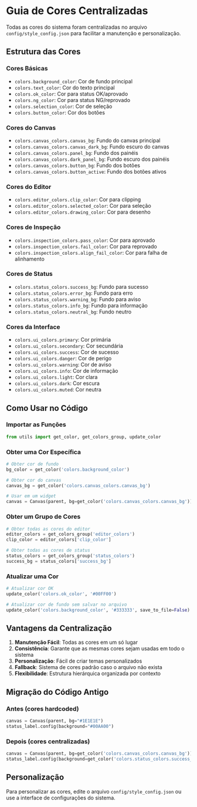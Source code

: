 # Guia de Cores Centralizadas

Todas as cores do sistema foram centralizadas no arquivo `config/style_config.json` para facilitar a manutenção e personalização.

## Estrutura das Cores

### Cores Básicas
- `colors.background_color`: Cor de fundo principal
- `colors.text_color`: Cor do texto principal
- `colors.ok_color`: Cor para status OK/aprovado
- `colors.ng_color`: Cor para status NG/reprovado
- `colors.selection_color`: Cor de seleção
- `colors.button_color`: Cor dos botões

### Cores do Canvas
- `colors.canvas_colors.canvas_bg`: Fundo do canvas principal
- `colors.canvas_colors.canvas_dark_bg`: Fundo escuro do canvas
- `colors.canvas_colors.panel_bg`: Fundo dos painéis
- `colors.canvas_colors.dark_panel_bg`: Fundo escuro dos painéis
- `colors.canvas_colors.button_bg`: Fundo dos botões
- `colors.canvas_colors.button_active`: Fundo dos botões ativos

### Cores do Editor
- `colors.editor_colors.clip_color`: Cor para clipping
- `colors.editor_colors.selected_color`: Cor para seleção
- `colors.editor_colors.drawing_color`: Cor para desenho

### Cores de Inspeção
- `colors.inspection_colors.pass_color`: Cor para aprovado
- `colors.inspection_colors.fail_color`: Cor para reprovado
- `colors.inspection_colors.align_fail_color`: Cor para falha de alinhamento

### Cores de Status
- `colors.status_colors.success_bg`: Fundo para sucesso
- `colors.status_colors.error_bg`: Fundo para erro
- `colors.status_colors.warning_bg`: Fundo para aviso
- `colors.status_colors.info_bg`: Fundo para informação
- `colors.status_colors.neutral_bg`: Fundo neutro

### Cores da Interface
- `colors.ui_colors.primary`: Cor primária
- `colors.ui_colors.secondary`: Cor secundária
- `colors.ui_colors.success`: Cor de sucesso
- `colors.ui_colors.danger`: Cor de perigo
- `colors.ui_colors.warning`: Cor de aviso
- `colors.ui_colors.info`: Cor de informação
- `colors.ui_colors.light`: Cor clara
- `colors.ui_colors.dark`: Cor escura
- `colors.ui_colors.muted`: Cor neutra

## Como Usar no Código

### Importar as Funções
```python
from utils import get_color, get_colors_group, update_color
```

### Obter uma Cor Específica
```python
# Obter cor de fundo
bg_color = get_color('colors.background_color')

# Obter cor do canvas
canvas_bg = get_color('colors.canvas_colors.canvas_bg')

# Usar em um widget
canvas = Canvas(parent, bg=get_color('colors.canvas_colors.canvas_bg'))
```

### Obter um Grupo de Cores
```python
# Obter todas as cores do editor
editor_colors = get_colors_group('editor_colors')
clip_color = editor_colors['clip_color']

# Obter todas as cores de status
status_colors = get_colors_group('status_colors')
success_bg = status_colors['success_bg']
```

### Atualizar uma Cor
```python
# Atualizar cor OK
update_color('colors.ok_color', '#00FF00')

# Atualizar cor de fundo sem salvar no arquivo
update_color('colors.background_color', '#333333', save_to_file=False)
```

## Vantagens da Centralização

1. **Manutenção Fácil**: Todas as cores em um só lugar
2. **Consistência**: Garante que as mesmas cores sejam usadas em todo o sistema
3. **Personalização**: Fácil de criar temas personalizados
4. **Fallback**: Sistema de cores padrão caso o arquivo não exista
5. **Flexibilidade**: Estrutura hierárquica organizada por contexto

## Migração do Código Antigo

### Antes (cores hardcoded)
```python
canvas = Canvas(parent, bg="#1E1E1E")
status_label.config(background="#00AA00")
```

### Depois (cores centralizadas)
```python
canvas = Canvas(parent, bg=get_color('colors.canvas_colors.canvas_bg'))
status_label.config(background=get_color('colors.status_colors.success_bg'))
```

## Personalização

Para personalizar as cores, edite o arquivo `config/style_config.json` ou use a interface de configurações do sistema.